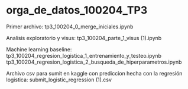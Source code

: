 # orga_de_datos_100204_TP3

Primer archivo:
tp3_100204_0_merge_iniciales.ipynb

Analisis exploratorio y visus:
tp3_100204_parte_1_visus (1).ipynb

Machine learning baseline:
tp3_100204_regresion_logistica_1_entrenamiento_y_testeo.ipynb
tp3_100204_regresion_logistica_2_busqueda_de_hiperparametros.ipynb

Archivo csv para sumit en kaggle con prediccion hecha con la regresión logistica:
submit_logistic_regression (1).csv
